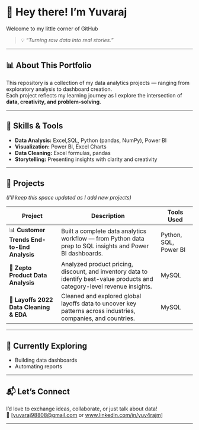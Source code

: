 # 👋 Hey there! I’m Yuvaraj  

Welcome to my little corner of GitHub  

> 💡 *“Turning raw data into real stories.”*


---

## 📊 About This Portfolio  
This repository is a collection of my data analytics projects — ranging from exploratory analysis to dashboard creation.  
Each project reflects my learning journey as I explore the intersection of **data, creativity, and problem-solving**.  

---

## 🧠 Skills & Tools  
- **Data Analysis:** Excel,SQL, Python (pandas, NumPy), Power BI  
- **Visualization:** Power BI, Excel Charts  
- **Data Cleaning:** Excel formulas, pandas  
- **Storytelling:** Presenting insights with clarity and creativity  

---

## 🚀 Projects  
*(I’ll keep this space updated as I add new projects)*  

| Project | Description | Tools Used |
|----------|--------------|-------------|
| 📊 **Customer Trends End-to-End Analysis** | Built a complete data analytics workflow — from Python data prep to SQL insights and Power BI dashboards. | Python, SQL, Power BI |
| 🛒 **Zepto Product Data Analysis** | Analyzed product pricing, discount, and inventory data to identify best-value products and category-level revenue insights. | MySQL |
| 💼 **Layoffs 2022 Data Cleaning & EDA** | Cleaned and explored global layoffs data to uncover key patterns across industries, companies, and countries. | MySQL |

---

## 🌱 Currently Exploring  
- Building data dashboards  
- Automating reports   

---

## 📬 Let’s Connect  
I’d love to exchange ideas, collaborate, or just talk about data!  
📧 [yuvaraj98808@gmail.com or www.linkedin.com/in/yuv4rajm]  

---



